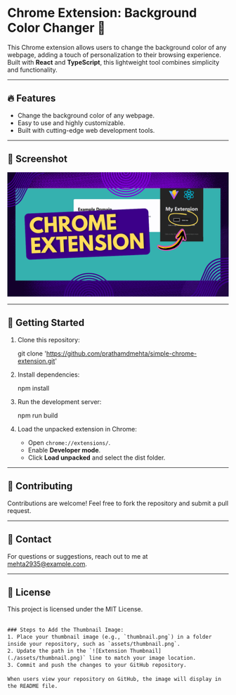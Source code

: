 # Chrome Extension: Background Color Changer 🎨

This Chrome extension allows users to change the background color of any webpage, adding a touch of personalization to their browsing experience. Built with **React** and **TypeScript**, this lightweight tool combines simplicity and functionality.

---

## 🔥 Features
- Change the background color of any webpage.
- Easy to use and highly customizable.
- Built with cutting-edge web development tools.

---

## 📸 Screenshot
![Extension Thumbnail](./src/assets/thumbnail.png)

---

## 🚀 Getting Started

1. Clone this repository:

   git clone 'https://github.com/prathamdmehta/simple-chrome-extension.git'
   

2. Install dependencies:
   
   npm install
   

3. Run the development server:
   
   npm run build
   

4. Load the unpacked extension in Chrome:
   - Open `chrome://extensions/`.
   - Enable **Developer mode**.
   - Click **Load unpacked** and select the dist folder.

---

## 🤝 Contributing
Contributions are welcome! Feel free to fork the repository and submit a pull request.

---

## 📧 Contact
For questions or suggestions, reach out to me at [mehta2935@example.com](mailto:mehta2935@example.com).

---

## 📜 License
This project is licensed under the MIT License.
```

### Steps to Add the Thumbnail Image:
1. Place your thumbnail image (e.g., `thumbnail.png`) in a folder inside your repository, such as `assets/thumbnail.png`.
2. Update the path in the `![Extension Thumbnail](./assets/thumbnail.png)` line to match your image location.
3. Commit and push the changes to your GitHub repository.

When users view your repository on GitHub, the image will display in the README file.
